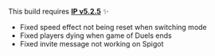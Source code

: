 This build requires **[IP v5.2.5](https://github.com/Efnilite/Walk-in-the-Park/releases/tag/v5.2.5)** ✨

- Fixed speed effect not being reset when switching mode
- Fixed players dying when game of Duels ends 
- Fixed invite message not working on Spigot